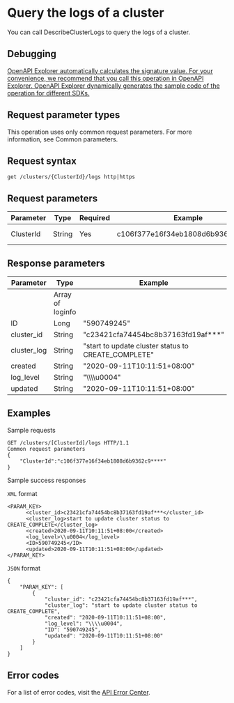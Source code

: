 # Query the logs of a cluster

You can call DescribeClusterLogs to query the logs of a cluster.

## Debugging

[OpenAPI Explorer automatically calculates the signature value. For your convenience, we recommend that you call this operation in OpenAPI Explorer. OpenAPI Explorer dynamically generates the sample code of the operation for different SDKs.](https://api.aliyun.com/#product=CS&api=DescribeClusterLogs&type=ROA&version=2015-12-15)

## Request parameter types

This operation uses only common request parameters. For more information, see Common parameters.

## Request syntax

```
get /clusters/{ClusterId}/logs http|https
```

## Request parameters

|Parameter|Type|Required|Example|Description|
|---------|----|--------|-------|-----------|
|ClusterId|String|Yes|c106f377e16f34eb1808d6b9362c9\*\*\*\*|The ID of the cluster. |

## Response parameters

|Parameter|Type|Example|Description|
|---------|----|-------|-----------|
| |Array of loginfo| |The returned data. |
|ID|Long|"590749245"| |
|cluster\_id|String|"c23421cfa74454bc8b37163fd19af\*\*\*"| |
|cluster\_log|String|"start to update cluster status to CREATE\_COMPLETE"| |
|created|String|"2020-09-11T10:11:51+08:00"| |
|log\_level|String|"\\\\\\\\u0004"| |
|updated|String|"2020-09-11T10:11:51+08:00"| |

## Examples

Sample requests

```
GET /clusters/[ClusterId]/logs HTTP/1.1
Common request parameters
{
    "ClusterId":"c106f377e16f34eb1808d6b9362c9****"
}
```

Sample success responses

`XML` format

```
<PARAM_KEY>
      <cluster_id>c23421cfa74454bc8b37163fd19af***</cluster_id>
      <cluster_log>start to update cluster status to CREATE_COMPLETE</cluster_log>
      <created>2020-09-11T10:11:51+08:00</created>
      <log_level>\\u0004</log_level>
      <ID>590749245</ID>
      <updated>2020-09-11T10:11:51+08:00</updated>
</PARAM_KEY>
```

`JSON` format

```
{
    "PARAM_KEY": [
        {
            "cluster_id": "c23421cfa74454bc8b37163fd19af***",
            "cluster_log": "start to update cluster status to CREATE_COMPLETE",
            "created": "2020-09-11T10:11:51+08:00",
            "log_level": "\\\\u0004",
            "ID": "590749245",
            "updated": "2020-09-11T10:11:51+08:00"
        }
    ]
}
```

## Error codes

For a list of error codes, visit the [API Error Center](https://error-center.alibabacloud.com/status/product/CS).

